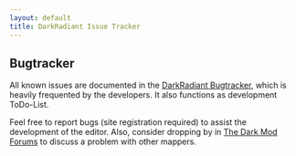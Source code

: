 ```yaml
---
layout: default
title: DarkRadiant Issue Tracker
---
```

<div class="section">
  <h2>Bugtracker</h2>
  <p>All known issues are documented in the <a href="http://bugs.thedarkmod.com">DarkRadiant Bugtracker</a>, which is heavily frequented by the developers. It also functions as development ToDo-List.</p>
	<p>Feel free to report bugs (site registration required) to assist the development of the editor. Also, consider dropping by in <a href="http://forums.thedarkmod.com/forum/51-darkradiant-feedback-and-development/">The Dark Mod Forums</a> to discuss a problem with other mappers.</p>
</div>